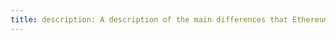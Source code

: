 ```yaml
---
title: description: A description of the main differences that Ethereum developers need to understand in terms of consensus and finality on Moonbeam.
---
```


# 